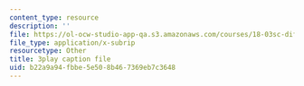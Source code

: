 ```yaml
---
content_type: resource
description: ''
file: https://ol-ocw-studio-app-qa.s3.amazonaws.com/courses/18-03sc-differential-equations-fall-2011/b22a9a94fbbe5e508b467369eb7c3648_MCrDzhpu3-s.vtt
file_type: application/x-subrip
resourcetype: Other
title: 3play caption file
uid: b22a9a94-fbbe-5e50-8b46-7369eb7c3648
---
```

